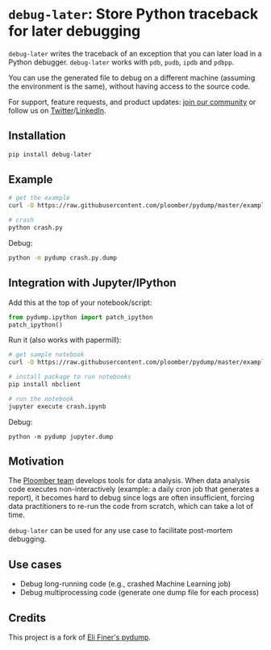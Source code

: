 <!-- #region -->
# `debug-later`: Store Python traceback for later debugging

`debug-later` writes the traceback of an exception that you can later load in
a Python debugger. `debug-later` works with `pdb`, `pudb`, `ipdb` and `pdbpp`.

You can use the generated file to debug on a different machine (assuming the
environment is the same), without having access to the source code.

For support, feature requests, and product updates: [join our community](https://ploomber.io/community) or follow us on [Twitter](https://twitter.com/ploomber)/[LinkedIn](https://www.linkedin.com/company/ploomber/).

## Installation

```sh
pip install debug-later
```
<!-- #endregion -->

## Example

```sh
# get the example
curl -O https://raw.githubusercontent.com/ploomber/pydump/master/examples/crash.py
```

```sh tags=["raises-exception"]
# crash
python crash.py
```

<!-- #region -->
Debug:

```sh
python -m pydump crash.py.dump
```

<!-- #endregion -->

<!-- #region -->
## Integration with Jupyter/IPython

Add this at the top of your notebook/script:

```python
from pydump.ipython import patch_ipython
patch_ipython()
```
<!-- #endregion -->

Run it (also works with papermill):

```sh
# get sample notebook
curl -O https://raw.githubusercontent.com/ploomber/pydump/master/examples/crash.ipynb

# install package to run notebooks
pip install nbclient
```

```sh tags=["raises-exception"]
# run the notebook
jupyter execute crash.ipynb
```

Debug:

```
python -m pydump jupyter.dump
```

## Motivation

The [Ploomber team](https://github.com/ploomber/ploomber) develops tools for
data analysis. When data analysis code executes non-interactively
(example: a daily cron job that generates a report), it becomes hard to debug
since logs are often insufficient, forcing data practitioners to re-run the
code from scratch, which can take a lot of time.

`debug-later` can be used for any use case to facilitate post-mortem debugging.

## Use cases

* Debug long-running code (e.g., crashed Machine Learning job)
* Debug multiprocessing code (generate one dump file for each process)

## Credits

This project is a fork of [Eli Finer's pydump](https://github.com/elifiner/pydump).

